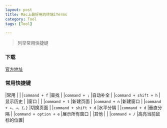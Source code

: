 ```yaml
---
layout: post
title: Mac上最好用的终端iTerms
category: Tool
tags: [Tool]

---
```



> 列举常用快捷键

### 下载

[官方地址](http://iterm2.com/)


### 常用快捷键

|常用						|				|
|`command + f`				|查找			|
|`command + ;`				|自动补全			|
|`command + shift + h`		|显示历史			|
|窗口						|				|
|`command + t`				|新建页面			|
|`command + n`				|新建窗口			|
|`command + ←、→、{、}`		|切换页面			|
|`command + shift + d`		|水平分隔			|
|`command + d`				|垂直分隔			|
|`command + option + e`		|展示所有窗口		|
|其他						|				|
|`command + /`				|高亮当前鼠标的位置|


